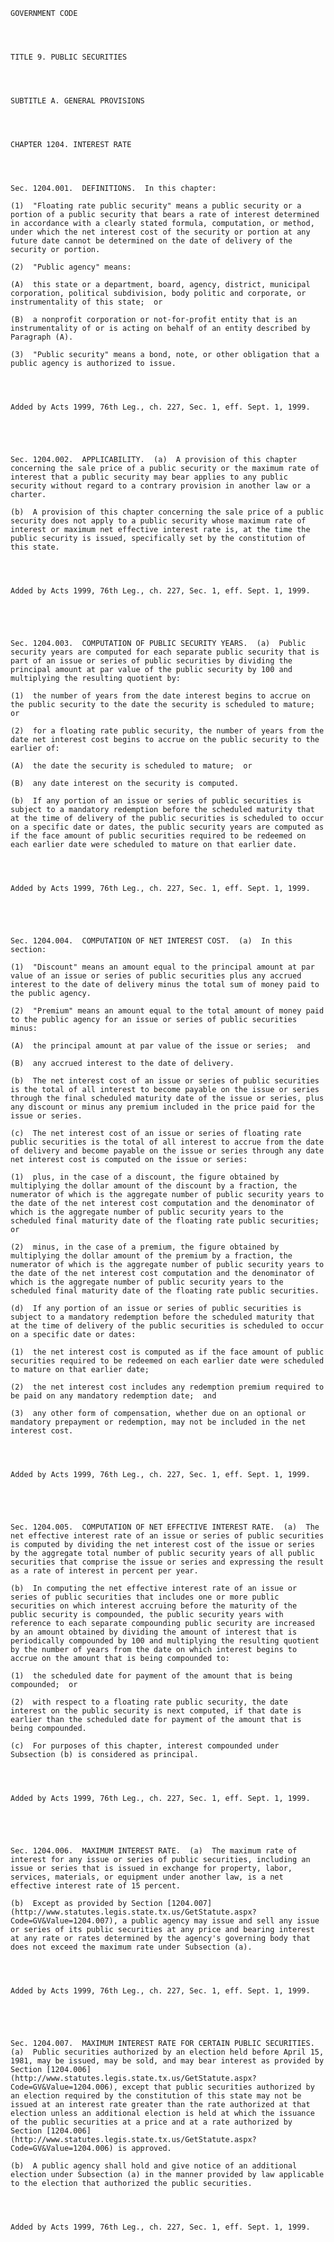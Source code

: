 ﻿
    
    
    	
    					
    
    
    GOVERNMENT CODE
    
      
    
    
    TITLE 9. PUBLIC SECURITIES
    
      
    
    
    SUBTITLE A. GENERAL PROVISIONS
    
      
    
    
    CHAPTER 1204. INTEREST RATE
    
      
    
    
    Sec. 1204.001.  DEFINITIONS.  In this chapter:
    
    (1)  "Floating rate public security" means a public security or a portion of a public security that bears a rate of interest determined in accordance with a clearly stated formula, computation, or method, under which the net interest cost of the security or portion at any future date cannot be determined on the date of delivery of the security or portion.
    
    (2)  "Public agency" means:
    
    (A)  this state or a department, board, agency, district, municipal corporation, political subdivision, body politic and corporate, or instrumentality of this state;  or
    
    (B)  a nonprofit corporation or not-for-profit entity that is an instrumentality of or is acting on behalf of an entity described by Paragraph (A).
    
    (3)  "Public security" means a bond, note, or other obligation that a public agency is authorized to issue.
    
    
    
    
    Added by Acts 1999, 76th Leg., ch. 227, Sec. 1, eff. Sept. 1, 1999.
    
    
    
    
    
    Sec. 1204.002.  APPLICABILITY.  (a)  A provision of this chapter concerning the sale price of a public security or the maximum rate of interest that a public security may bear applies to any public security without regard to a contrary provision in another law or a charter.
    
    (b)  A provision of this chapter concerning the sale price of a public security does not apply to a public security whose maximum rate of interest or maximum net effective interest rate is, at the time the public security is issued, specifically set by the constitution of this state.
    
    
    
    
    Added by Acts 1999, 76th Leg., ch. 227, Sec. 1, eff. Sept. 1, 1999.
    
    
    
    
    
    Sec. 1204.003.  COMPUTATION OF PUBLIC SECURITY YEARS.  (a)  Public security years are computed for each separate public security that is part of an issue or series of public securities by dividing the principal amount at par value of the public security by 100 and multiplying the resulting quotient by:
    
    (1)  the number of years from the date interest begins to accrue on the public security to the date the security is scheduled to mature;  or
    
    (2)  for a floating rate public security, the number of years from the date net interest cost begins to accrue on the public security to the earlier of:
    
    (A)  the date the security is scheduled to mature;  or
    
    (B)  any date interest on the security is computed.
    
    (b)  If any portion of an issue or series of public securities is subject to a mandatory redemption before the scheduled maturity that at the time of delivery of the public securities is scheduled to occur on a specific date or dates, the public security years are computed as if the face amount of public securities required to be redeemed on each earlier date were scheduled to mature on that earlier date.
    
    
    
    
    Added by Acts 1999, 76th Leg., ch. 227, Sec. 1, eff. Sept. 1, 1999.
    
    
    
    
    
    Sec. 1204.004.  COMPUTATION OF NET INTEREST COST.  (a)  In this section:
    
    (1)  "Discount" means an amount equal to the principal amount at par value of an issue or series of public securities plus any accrued interest to the date of delivery minus the total sum of money paid to the public agency.
    
    (2)  "Premium" means an amount equal to the total amount of money paid to the public agency for an issue or series of public securities minus:
    
    (A)  the principal amount at par value of the issue or series;  and
    
    (B)  any accrued interest to the date of delivery.
    
    (b)  The net interest cost of an issue or series of public securities is the total of all interest to become payable on the issue or series through the final scheduled maturity date of the issue or series, plus any discount or minus any premium included in the price paid for the issue or series.
    
    (c)  The net interest cost of an issue or series of floating rate public securities is the total of all interest to accrue from the date of delivery and become payable on the issue or series through any date net interest cost is computed on the issue or series:
    
    (1)  plus, in the case of a discount, the figure obtained by multiplying the dollar amount of the discount by a fraction, the numerator of which is the aggregate number of public security years to the date of the net interest cost computation and the denominator of which is the aggregate number of public security years to the scheduled final maturity date of the floating rate public securities;  or
    
    (2)  minus, in the case of a premium, the figure obtained by multiplying the dollar amount of the premium by a fraction, the numerator of which is the aggregate number of public security years to the date of the net interest cost computation and the denominator of which is the aggregate number of public security years to the scheduled final maturity date of the floating rate public securities.
    
    (d)  If any portion of an issue or series of public securities is subject to a mandatory redemption before the scheduled maturity that at the time of delivery of the public securities is scheduled to occur on a specific date or dates:
    
    (1)  the net interest cost is computed as if the face amount of public securities required to be redeemed on each earlier date were scheduled to mature on that earlier date;
    
    (2)  the net interest cost includes any redemption premium required to be paid on any mandatory redemption date;  and
    
    (3)  any other form of compensation, whether due on an optional or mandatory prepayment or redemption, may not be included in the net interest cost.
    
    
    
    
    Added by Acts 1999, 76th Leg., ch. 227, Sec. 1, eff. Sept. 1, 1999.
    
    
    
    
    
    Sec. 1204.005.  COMPUTATION OF NET EFFECTIVE INTEREST RATE.  (a)  The net effective interest rate of an issue or series of public securities is computed by dividing the net interest cost of the issue or series by the aggregate total number of public security years of all public securities that comprise the issue or series and expressing the result as a rate of interest in percent per year.
    
    (b)  In computing the net effective interest rate of an issue or series of public securities that includes one or more public securities on which interest accruing before the maturity of the public security is compounded, the public security years with reference to each separate compounding public security are increased by an amount obtained by dividing the amount of interest that is periodically compounded by 100 and multiplying the resulting quotient by the number of years from the date on which interest begins to accrue on the amount that is being compounded to:
    
    (1)  the scheduled date for payment of the amount that is being compounded;  or
    
    (2)  with respect to a floating rate public security, the date interest on the public security is next computed, if that date is earlier than the scheduled date for payment of the amount that is being compounded.
    
    (c)  For purposes of this chapter, interest compounded under Subsection (b) is considered as principal.
    
    
    
    
    Added by Acts 1999, 76th Leg., ch. 227, Sec. 1, eff. Sept. 1, 1999.
    
    
    
    
    
    Sec. 1204.006.  MAXIMUM INTEREST RATE.  (a)  The maximum rate of interest for any issue or series of public securities, including an issue or series that is issued in exchange for property, labor, services, materials, or equipment under another law, is a net effective interest rate of 15 percent.
    
    (b)  Except as provided by Section [1204.007](http://www.statutes.legis.state.tx.us/GetStatute.aspx?Code=GV&Value=1204.007), a public agency may issue and sell any issue or series of its public securities at any price and bearing interest at any rate or rates determined by the agency's governing body that does not exceed the maximum rate under Subsection (a).
    
    
    
    
    Added by Acts 1999, 76th Leg., ch. 227, Sec. 1, eff. Sept. 1, 1999.
    
    
    
    
    
    Sec. 1204.007.  MAXIMUM INTEREST RATE FOR CERTAIN PUBLIC SECURITIES.  (a)  Public securities authorized by an election held before April 15, 1981, may be issued, may be sold, and may bear interest as provided by Section [1204.006](http://www.statutes.legis.state.tx.us/GetStatute.aspx?Code=GV&Value=1204.006), except that public securities authorized by an election required by the constitution of this state may not be issued at an interest rate greater than the rate authorized at that election unless an additional election is held at which the issuance of the public securities at a price and at a rate authorized by Section [1204.006](http://www.statutes.legis.state.tx.us/GetStatute.aspx?Code=GV&Value=1204.006) is approved.
    
    (b)  A public agency shall hold and give notice of an additional election under Subsection (a) in the manner provided by law applicable to the election that authorized the public securities.
    
    
    
    
    Added by Acts 1999, 76th Leg., ch. 227, Sec. 1, eff. Sept. 1, 1999.
    
    
    
    
    				
